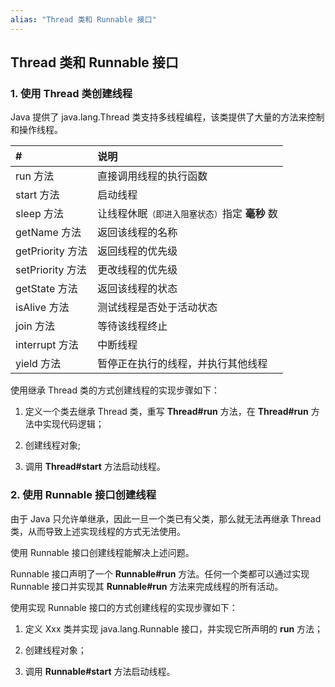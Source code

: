 ```yaml
---
alias: "Thread 类和 Runnable 接口"
---
```


## Thread 类和 Runnable 接口

### 1. 使用 Thread 类创建线程

Java 提供了 java.lang.Thread 类支持多线程编程，该类提供了大量的方法来控制和操作线程。

| #                 | 说明 |
| :-                | :- |
| run 方法          | 直接调用线程的执行函数 |
| start 方法        | 启动线程 |
| sleep 方法        | 让线程休眠<small>（即进入阻塞状态）</small>指定 **毫秒** 数|
| getName 方法      | 返回该线程的名称 |
| getPriority 方法  | 返回线程的优先级 |
| setPriority 方法  | 更改线程的优先级 |
| getState 方法     | 返回该线程的状态 |
| isAlive 方法      | 测试线程是否处于活动状态 |
| join 方法         | 等待该线程终止 |
| interrupt 方法    | 中断线程 |
| yield 方法        | 暂停正在执行的线程，并执行其他线程 |

使用继承 Thread 类的方式创建线程的实现步骤如下：

1. 定义一个类去继承 Thread 类，重写 **Thread#run** 方法，在 **Thread#run** 方法中实现代码逻辑；

2. 创建线程对象;

3. 调用 **Thread#start** 方法启动线程。


### 2. 使用 Runnable 接口创建线程

由于 Java 只允许单继承，因此一旦一个类已有父类，那么就无法再继承 Thread 类，从而导致上述实现线程的方式无法使用。

使用 Runnable 接口创建线程能解决上述问题。

Runnable 接口声明了一个 **Runnable#run** 方法。任何一个类都可以通过实现 Runnable 接口并实现其 **Runnable#run** 方法来完成线程的所有活动。

使用实现 Runnable 接口的方式创建线程的实现步骤如下：

1. 定义 Xxx 类并实现 java.lang.Runnable 接口，并实现它所声明的 **run** 方法；

2. 创建线程对象；

3. 调用 **Runnable#start** 方法启动线程。


